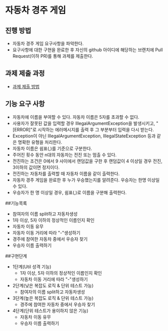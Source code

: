 # 자동차 경주 게임
## 진행 방법
* 자동차 경주 게임 요구사항을 파악한다.
* 요구사항에 대한 구현을 완료한 후 자신의 github 아이디에 해당하는 브랜치에 Pull Request(이하 PR)를 통해 과제를 제출한다.

## 과제 제출 과정
* [과제 제출 방법](https://github.com/next-step/nextstep-docs/tree/master/precourse)

## 기능 요구 사항
* 자동차에 이름을 부여할 수 있다. 자동차 이름은 5자를 초과할 수 없다.
* 사용자가 잘못된 값을 입력할 경우 IllegalArgumentException을 발생시키고, "[ERROR]"로 시작하는 에러메시지를 출력 후 그 부분부터 입력을 다시 받는다.
* Exception이 아닌 IllegalArgumentException, IllegalStateException 등과 같은 명확한 유형을 처리한다.
* 자동차 이름은 쉼표(,)를 기준으로 구분한다.
* 주어진 횟수 동안 n대의 자동차는 전진 또는 멈출 수 있다.
* 전진하는 조건은 0에서 9 사이에서 랜덤값을 구한 후 랜덤값이 4 이상일 경우 전진, 3이하의 값이면 정지이다.
* 전진하는 자동차를 출력할 때 자동차 이름을 같이 출력한다.
* 자동차 경주 게임을 완료한 후 누가 우승했는지를 알려준다. 우승자는 한명 이상일 수 있다.
* 우승자가 한 명 이상일 경우, 쉼표(,)로 이름을 구분해 출력한다.

##기능목록
* 참여자의 이름 split하고 자동차생성
* 1자 이상, 5자 이하의 정상적인 이름인지 확인
* 자동차 이동 유무
* 자동차 이동 거리에 따라 "-"생성하기
* 경주에 참여한 자동차 중에서 우승자 찾기
* 우승자 이름 출력하기

##구현단계
* 1단계(Util 성격 기능)
    * 1자 이상, 5자 이하의 정상적인 이름인지 확인
    * 자동차 이동 거리에 따라 "-"생성하기
* 2단계(낮은 복잡도 로직 & 단위 테스트 가능)
  * 참여자의 이름 split하고 자동차생성
* 3단계(높은 복잡도 로직 & 단위 테스트 가능)
  * 경주에 참여한 자동차 중에서 우승자 찾기
* 4단계(단위 테스트가 용이하지 않은 기능)
  * 자동차 이동 유무
  * 우승자 이름 출력하기